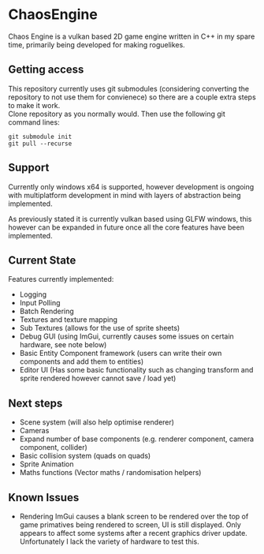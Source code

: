 # ChaosEngine

Chaos Engine is a vulkan based 2D game engine written in C++ in my spare time, primarily being developed for making roguelikes.

## Getting access
This repository currently uses git submodules (considering converting the repository to not use them for convienece) so there are a couple extra steps to make it work.  
Clone repository as you normally would. Then use the following git command lines:

<pre><code>git submodule init  
git pull --recurse 
</code></pre>


## Support
Currently only windows x64 is supported, however development is ongoing with multiplatform development in mind with layers of abstraction being implemented.

As previously stated it is currently vulkan based using GLFW windows, this however can be expanded in future once all the core features have been implemented.

## Current State
Features currently implemented:
* Logging
* Input Polling
* Batch Rendering
* Textures and texture mapping
* Sub Textures (allows for the use of sprite sheets)
* Debug GUI (using ImGui, currently causes some issues on certain hardware, see note below)
* Basic Entity Component framework (users can write their own components and add them to entities)  
* Editor UI (Has some basic functionality such as changing transform and sprite rendered however cannot save / load yet)

## Next steps
* Scene system (will also help optimise renderer)
* Cameras
* Expand number of base components (e.g. renderer component, camera component, collider)
* Basic collision system (quads on quads)
* Sprite Animation
* Maths functions (Vector maths / randomisation helpers)

## Known Issues
* Rendering ImGui causes a blank screen to be rendered over the top of game primatives being rendered to screen, UI is still displayed. Only appears to affect some systems after a recent graphics driver update. Unfortunately I lack the variety of hardware to test this.
